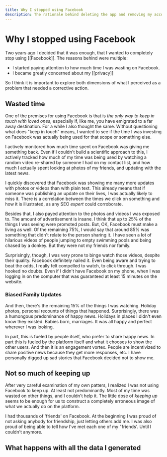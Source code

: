 ```yaml
---
title: Why I stopped using Facebook
description: The rationale behind deleting the app and removing my account from the social network platform, and my contradictions with  Whatsapp
---
```

# Why I stopped using Facebook
Two years ago I decided that it was enough, that I wanted to completely stop using [[Facebook]]. The reasons behind were multiple:

- I started paying attention to how much time I was wasting on Facebook. 
- I became greatly concerned about my [[privacy]]

So I think it is important to explore both dimensions of what I perceived as a problem that needed a corrective action.

## Wasted time
One of the premises for using Facebook is that is *the only way to keep in touch with loved ones*, especially if, like me, you have emigrated to a far away destination. For a while I also thought the same. Without questioning what does "keep in touch" means, I wanted to see if the time I was investing on Facebook was actually being used for that scope or something else. 

I actively monitored how much time spent on Facebook was giving me something back. Even if I couldn't build a scientific approach to this, I actively tracked how much of my time was being used by watching a random video re-shared by someone I had on my contact list, and how much I actually spent looking at photos of my friends, and updating with the latest news. 

I quickly discovered that Facebook was showing me many more updates with photos or videos than with plain text. This already means that if someone was publishing an update on their lives, I was actually likely to miss it. There is a correlation between the times we click on something and how it is illustrated, as any SEO *expert* could corroborate. 

Besides that, I also payed attention to the photos and videos I was exposed to. The amount of advertisement is insane. I think that up to 25% of the things I was seeing were promoted posts. But, OK, Facebook must make a living as well. Of the remaining 75%, I would say that around 85% was something that didn't relate to the person sharing it. I have seen a lot of hilarious videos of people jumping to empty swimming pools and being chased by a donkey. But they were not my friends nor family. 

Surprisingly, though, I was very prone to binge watch those videos, despite their quality. Facebook definitely nailed it. Even being aware and trying to beat the odds, I really felt compelled to watch, to click through. I was hooked no doubts. Even if I didn't have Facebook on my phone, when I was logging in on the computer that was guaranteed at least 15 minutes on the website. 

### Biased Family Updates
And then, there's the remaining 15% of the things I was watching. Holiday photos, personal recounts of things that happened. Surprisingly, there was a humongous predominance of happy news. Holidays in places I didn't even know they existed. Babies born, marriages. It was all happy and perfect wherever I was looking. 

In part, this is fueled by people itself, who prefer to share happy news. In part this is fueled by the platform itself and what it chooses to show the other users. And then it is an engagement vortex. People are incentivized to share positive news because they get more responses, etc. I have personally digged up sad stories that Facebook decided not to show me. 

## Not so much of keeping up
After very careful examination of my own patters, I realized I was not using Facebook to keep up. At least not predominantly. Most of my time was wasted on other things, and I couldn't help it. The little dose of *keeping up* seems to be enough for us to construct a completely erroneous image of what we actually do on the platform.  

I had thousands of 'friends' on Facebook. At the beginning I was proud of not asking anybody for friendship, just letting others add me. I was also proud of being able to tell how I've met each one of my "friends'. Until I couldn't anymore. 

## What happens with all the data I generated
